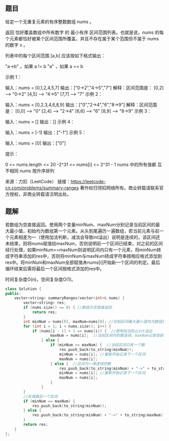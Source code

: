 ## 题目

给定一个无重复元素的有序整数数组 nums 。

返回 恰好覆盖数组中所有数字 的 最小有序 区间范围列表。也就是说，nums 的每个元素都恰好被某个区间范围所覆盖，并且不存在属于某个范围但不属于 nums 的数字 x 。

列表中的每个区间范围 [a,b] 应该按如下格式输出：

"a->b" ，如果 a != b
"a" ，如果 a == b


示例 1：

输入：nums = [0,1,2,4,5,7]
输出：["0->2","4->5","7"]
解释：区间范围是：
[0,2] --> "0->2"
[4,5] --> "4->5"
[7,7] --> "7"
示例 2：

输入：nums = [0,2,3,4,6,8,9]
输出：["0","2->4","6","8->9"]
解释：区间范围是：
[0,0] --> "0"
[2,4] --> "2->4"
[6,6] --> "6"
[8,9] --> "8->9"
示例 3：

输入：nums = []
输出：[]
示例 4：

输入：nums = [-1]
输出：["-1"]
示例 5：

输入：nums = [0]
输出：["0"]


提示：

0 <= nums.length <= 20
-2^31 <= nums[i] <= 2^31 - 1
nums 中的所有值都 互不相同
nums 按升序排列

来源：力扣（LeetCode）
链接：https://leetcode-cn.com/problems/summary-ranges
著作权归领扣网络所有。商业转载请联系官方授权，非商业转载请注明出处。

## 题解

若数组为空直接返回。使用两个变量minNum、maxNum分别记录当前区间的最大最小值，初始均为数组第一个元素。从头到尾遍历一遍数组，若当前元素与前一个元素相差为一（使用加法判断，减法会导致int溢出）说明是连续的，该区间还未结束，则将nums赋值给maxNum，否则说明前一个区间已结束，对之前的区间经行处理，如果minNum==maxNum则说明区间内只有一个元素，将minNum转成字符串添加的res中，否则将minNum与maxNum转成字符串按相应格式添加到res中。将minNum和maxNum全部赋值未nums[i]开始新一个区间的判定。最后循环结束后需将最后一个区间按格式添加的res中。

时间复杂度O(n)，空间复杂度O(1)。

```c++
class Solution {
public:
    vector<string> summaryRanges(vector<int>& nums) {
        vector<string> res;
        if (nums.size() == 0) { //数组为空直接返回
            return res;
        }
        int minNum = nums[0], maxNum=nums[0]; //初始区间最大最小值均为数组第一个数
        for (int i = 1; i < nums.size(); i++) {
            if (nums[i - 1] + 1 == nums[i]) {  //使用加法防止int溢出
                    maxNum = nums[i];  //当前区间内的数连续，maxNum记录目前为止区间内最大值
                } else {
                    if (minNum == maxNum) {  //当前区间只有一个数
                        res.push_back(to_string(minNum));
                        minNum = nums[i]; //重新开始记录下一个区间
                        maxNum = nums[i];
                    } else {  //区间为一串连续的数
                        res.push_back(to_string(minNum) + "->" + to_string(maxNum));
                        minNum = nums[i]; //重新开始记录下一个区间
                        maxNum = nums[i];
                    }
                }    
        }
        //处理最后一个区间
        if (minNum == maxNum) {
            res.push_back(to_string(minNum));
        } else {
            res.push_back(to_string(minNum) + "->" + to_string(maxNum));
        }
        return res;
    }
};
```

